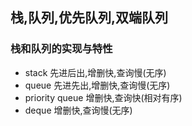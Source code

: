 ## 栈,队列,优先队列,双端队列

### 栈和队列的实现与特性

- stack 先进后出,增删快,查询慢(无序)
- queue 先进先出,增删快,查询慢(无序)
- priority queue 增删快,查询快(相对有序)
- deque 增删快,查询慢(无序)